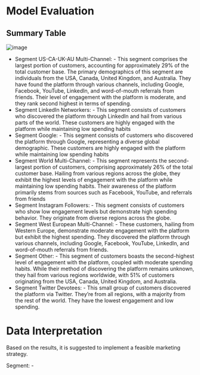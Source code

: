 # Model Evaluation
## Summary Table

![image](https://github.com/him100gupta/Customer-Segment-using-Python/assets/29143253/5df06f81-f0b1-4332-99c4-5213abe35e32)

+ Segment US-CA-UK-AU Multi-Channel: - This segment comprises the largest portion of customers, accounting for approximately 29% of the total customer base. The primary demographics of this segment are individuals from the USA, Canada, United Kingdom, and Australia. They have found the platform through various channels, including Google, Facebook, YouTube, LinkedIn, and word-of-mouth referrals from friends. Their level of engagement with the platform is moderate, and they rank second highest in terms of spending.
+ Segment LinkedIn Networkers: - This segment consists of customers who discovered the platform through LinkedIn and hail from various parts of the world. These customers are highly engaged with the platform while maintaining low spending habits
+ Segment Google: - This segment consists of customers who discovered the platform through Google, representing a diverse global demographic. These customers are highly engaged with the platform while maintaining low spending habits
+ Segment World Multi-Channel: - This segment represents the second-largest portion of customers, comprising approximately 26% of the total customer base. Hailing from various regions across the globe, they exhibit the highest levels of engagement with the platform while maintaining low spending habits. Their awareness of the platform primarily stems from sources such as Facebook, YouTube, and referrals from friends
+ Segment Instagram Followers: - This segment consists of customers who show low engagement levels but demonstrate high spending behavior. They originate from diverse regions across the globe.
+ Segment West European Multi-Channel: - These customers, hailing from Western Europe, demonstrate moderate engagement with the platform but exhibit the highest spending. They discovered the platform through various channels, including Google, Facebook, YouTube, LinkedIn, and word-of-mouth referrals from friends.
+ Segment Other: - This segment of customers boasts the second-highest level of engagement with the platform, coupled with moderate spending habits. While their method of discovering the platform remains unknown, they hail from various regions worldwide, with 51% of customers originating from the USA, Canada, United Kingdom, and Australia.
+ Segment Twitter Devotees: - This small group of customers discovered the platform via Twitter. They’re from all regions, with a majority from the rest of the world. They have the lowest engagement and low spending.

# Data Interpretation
Based on the results, it is suggested to implement a feasible marketing strategy.

Segment: - 
